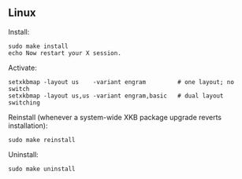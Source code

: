 ## Linux

Install:

    sudo make install
    echo Now restart your X session.

Activate:

    setxkbmap -layout us    -variant engram         # one layout; no switch
    setxkbmap -layout us,us -variant engram,basic   # dual layout switching

Reinstall (whenever a system-wide XKB package upgrade reverts installation):

    sudo make reinstall

Uninstall:

    sudo make uninstall
